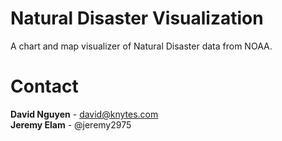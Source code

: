 # Natural Disaster Visualization
A chart and map visualizer of Natural Disaster data from NOAA.

# Contact
<b>David Nguyen</b> - david@knytes.com<br>
<b>Jeremy Elam</b> - @jeremy2975
